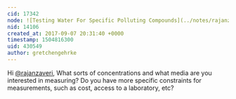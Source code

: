 ```yaml
---
cid: 17342
node: ![Testing Water For Specific Polluting Compounds](../notes/rajanzaveri/04-11-2017/testing-water-for-specific-polluting-compounds)
nid: 14106
created_at: 2017-09-07 20:31:40 +0000
timestamp: 1504816300
uid: 430549
author: gretchengehrke
---
```


Hi [@rajanzaveri](/profile/rajanzaveri), What sorts of concentrations and what media are you interested in measuring? Do you have more specific constraints for measurements, such as cost, access to a laboratory, etc? 

